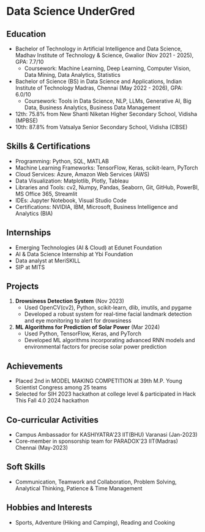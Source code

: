 # Data Science UnderGred

## Education
- Bachelor of Technology in Artificial Intelligence and Data Science, Madhav Institute of Technology & Science, Gwalior (Nov 2021 - 2025), GPA: 7.7/10
  - Coursework: Machine Learning, Deep Learning, Computer Vision, Data Mining, Data Analytics, Statistics
- Bachelor of Science (BS) in Data Science and Applications, Indian Institute of Technology Madras, Chennai (May 2022 - 2026), GPA: 6.0/10
  - Coursework: Tools in Data Science, NLP, LLMs, Generative AI, Big Data, Business Analytics, Business Data Management
- 12th: 75.8% from New Shanti Niketan Higher Secondary School, Vidisha (MPBSE)
- 10th: 87.8% from Vatsalya Senior Secondary School, Vidisha (CBSE)

## Skills & Certifications
- Programming: Python, SQL, MATLAB
- Machine Learning Frameworks: TensorFlow, Keras, scikit-learn, PyTorch
- Cloud Services: Azure, Amazon Web Services (AWS)
- Data Visualization: Matplotlib, Plotly, Tableau
- Libraries and Tools: cv2, Numpy, Pandas, Seaborn, Git, GitHub, PowerBI, MS Office 365, Streamlit
- IDEs: Jupyter Notebook, Visual Studio Code
- Certifications: NVIDIA, IBM, Microsoft, Business Intelligence and Analytics (BIA)

## Internships
- Emerging Technologies (AI & Cloud) at Edunet Foundation
- AI & Data Science Internship at Ybi Foundation 
- Data analyst at MeriSKILL
- SIP at MITS

## Projects
1. **Drowsiness Detection System** (Nov 2023)
   - Used OpenCV(cv2), Python, scikit-learn, dlib, imutils, and pygame
   - Developed a robust system for real-time facial landmark detection and eye monitoring to alert for drowsiness
2. **ML Algorithms for Prediction of Solar Power** (Mar 2024)
   - Used Python, TensorFlow, Keras, and PyTorch
   - Developed ML algorithms incorporating advanced RNN models and environmental factors for precise solar power prediction

## Achievements
- Placed 2nd in MODEL MAKING COMPETITION at 39th M.P. Young Scientist Congress among 25 teams
- Selected for SIH 2023 hackathon at college level & participated in Hack This Fall 4.0 2024 hackathon

## Co-curricular Activities
- Campus Ambassador for KASHIYATRA'23 IIT(BHU) Varanasi (Jan-2023)
- Core-member in sponsorship team for PARADOX'23 IIT(Madras) Chennai (May-2023)

## Soft Skills
- Communication, Teamwork and Collaboration, Problem Solving, Analytical Thinking, Patience & Time Management

## Hobbies and Interests
- Sports, Adventure (Hiking and Camping), Reading and Cooking

